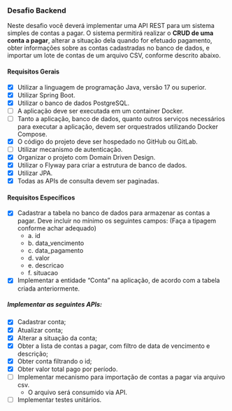 
### Desafio Backend
Neste desafio você deverá implementar uma API REST para um sistema simples de
contas a pagar. O sistema permitirá realizar o **CRUD de uma conta a pagar**, alterar a
situação dela quando for efetuado pagamento, obter informações sobre as contas
cadastradas no banco de dados, e importar um lote de contas de um arquivo CSV, conforme
descrito abaixo.

#### Requisitos Gerais
- [x] Utilizar a linguagem de programação Java, versão 17 ou superior.
- [x] Utilizar Spring Boot.
- [x] Utilizar o banco de dados PostgreSQL. 
- [ ] A aplicação deve ser executada em um container Docker.
- [ ] Tanto a aplicação, banco de dados, quanto outros serviços necessários para
   executar a aplicação, devem ser orquestrados utilizando Docker Compose.
- [x] O código do projeto deve ser hospedado no GitHub ou GitLab.
- [ ] Utilizar mecanismo de autenticação.
- [x] Organizar o projeto com Domain Driven Design.
- [x] Utilizar o Flyway para criar a estrutura de banco de dados.
- [x] Utilizar JPA.
- [x] Todas as APIs de consulta devem ser paginadas.

#### Requisitos Específicos
- [x] Cadastrar a tabela no banco de dados para armazenar as contas a pagar. Deve
   incluir no mínimo os seguintes campos: (Faça a tipagem conforme achar adequado)
   - a. id
   - b. data_vencimento
   - c. data_pagamento
   - d. valor
   - e. descricao
   - f. situacao
- [x] Implementar a entidade “Conta” na aplicação, de acordo com a tabela criada
   anteriormente.

##### Implementar as seguintes APIs:
- [x] Cadastrar conta;
- [x] Atualizar conta;
- [x] Alterar a situação da conta;
- [x] Obter a lista de contas a pagar, com filtro de data de vencimento e descrição;
- [x] Obter conta filtrando o id;
- [x] Obter valor total pago por período.
- [ ] Implementar mecanismo para importação de contas a pagar via arquivo csv.
   - O arquivo será consumido via API. 
- [ ] Implementar testes unitários.